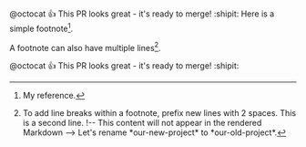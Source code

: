 @octocat :+1: This PR looks great - it's ready to merge! :shipit:
Here is a simple footnote[^1].

A footnote can also have multiple lines[^2].

[^1]: My reference.
[^2]: To add line breaks within a footnote, prefix new lines with 2 spaces.
  This is a second line.
  !-- This content will not appear in the rendered Markdown -->
  Let's rename \*our-new-project\* to \*our-old-project\*.
  
  @octocat :+1: This PR looks great - it's ready to merge! :shipit:
  
  

